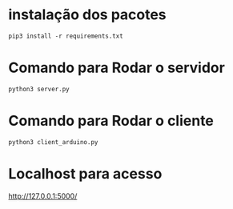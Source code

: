 
# instalação dos pacotes
```
pip3 install -r requirements.txt
```

# Comando para Rodar o servidor
```
python3 server.py
```

# Comando para Rodar o cliente
```
python3 client_arduino.py
```

# Localhost para acesso 

http://127.0.0.1:5000/